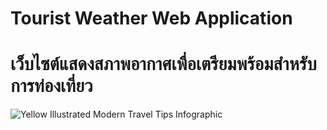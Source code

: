 # Tourist Weather Web Application
# เว็บไซต์แสดงสภาพอากาศเพื่อเตรียมพร้อมสำหรับการท่องเที่ยว

![Yellow Illustrated Modern Travel Tips Infographic](https://github.com/user-attachments/assets/9609dd83-48b8-4a31-8520-83be5733cbe5)
